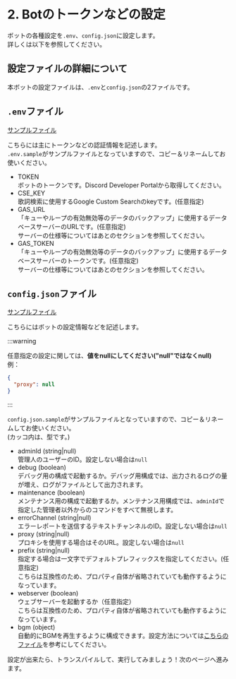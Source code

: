 # 2. Botのトークンなどの設定  
ボットの各種設定を`.env`、`config.json`に設定します。  
詳しくは以下を参照してください。

## 設定ファイルの詳細について
本ボットの設定ファイルは、`.env`と`config.json`の2ファイルです。

## `.env`ファイル
[サンプルファイル](https://github.com/mtripg6666tdr/Discord-SimpleMusicBot/blob/master/.env.sample)

こちらには主にトークンなどの認証情報を記述します。  
`.env.sample`がサンプルファイルとなっていますので、コピー＆リネームしてお使いください。  
- TOKEN  
  ボットのトークンです。Discord Developer Portalから取得してください。
- CSE_KEY  
  歌詞検索に使用するGoogle Custom Searchのkeyです。(任意指定)
- GAS_URL  
  「キューやループの有効無効等のデータのバックアップ」に使用するデータベースサーバーのURLです。(任意指定)  
  サーバーの仕様等についてはあとのセクションを参照してください。
- GAS_TOKEN  
  「キューやループの有効無効等のデータのバックアップ」に使用するデータベースサーバーのトークンです。(任意指定)  
  サーバーの仕様等についてはあとのセクションを参照してください。

## `config.json`ファイル
[サンプルファイル](https://github.com/mtripg6666tdr/Discord-SimpleMusicBot/blob/master/config.json.sample)

こちらにはボットの設定情報などを記述します。  

:::warning

任意指定の設定に関しては、**値をnullにしてください("null"ではなくnull)**  
例：
```json
{
  "proxy": null
}
```

:::

`config.json.sample`がサンプルファイルとなっていますので、コピー＆リネームしてお使いください。  
(カッコ内は、型です。)
- adminId (string|null)  
  管理人のユーザーのID。設定しない場合は`null`
- debug (boolean)  
  デバッグ用の構成で起動するか。デバッグ用構成では、出力されるログの量が増え、ログがファイルとして出力されます。
- maintenance (boolean)  
  メンテナンス用の構成で起動するか。メンテナンス用構成では、`adminId`で指定した管理者以外からのコマンドをすべて無視します。
- errorChannel (string|null)  
  エラーレポートを送信するテキストチャンネルのID。設定しない場合は`null`
- proxy (string|null)  
  プロキシを使用する場合はそのURL。設定しない場合は`null`
- prefix (string|null)  
  指定する場合は一文字でデフォルトプレフィックスを指定してください。(任意指定)  
  こちらは互換性のため、プロパティ自体が省略されていても動作するようになっています。
- webserver (boolean)  
  ウェブサーバーを起動するか（任意指定）  
  こちらは互換性のため、プロパティ自体が省略されていても動作するようになっています。
- bgm (object)  
  自動的にBGMを再生するように構成できます。設定方法については[こちらのファイル](https://github.com/mtripg6666tdr/Discord-SimpleMusicBot/blob/master/util/config-with-bgm.json)を参考にしてください。


設定が出来たら、トランスパイルして、実行してみましょう！次のページへ進みます。
